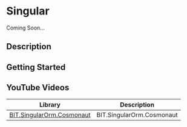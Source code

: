 # Singular

Coming Soon...

## Description

## Getting Started

## YouTube Videos




| Library        | Description   |
| ------------- |:-------------:| 
|[BIT.SingularOrm.Cosmonaut](https://github.com/egarim/BitFrameWorks/tree/master/src/Singular/BIT.SingularOrm.Cosmonaut)      | BIT.SingularOrm.Cosmonaut|

